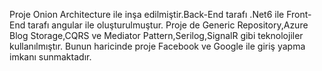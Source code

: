 Proje Onion Architecture ile inşa edilmiştir.Back-End tarafı .Net6 ile Front-End tarafı angular ile oluşturulmuştur.
Proje de Generic Repository,Azure Blog Storage,CQRS ve Mediator Pattern,Serilog,SignalR gibi teknolojiler kullanılmıştır.
Bunun haricinde proje Facebook ve Google ile giriş yapma imkanı sunmaktadır.
